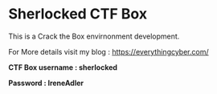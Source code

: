 # Sherlocked CTF Box

<p> This is a Crack the Box envirnonment development.  </p>

<p> For More details visit my blog : <a href="https://everythingcyber.blogspot.com/" target="_blank"> https://everythingcyber.com/ </a></p>

<p> <b> CTF Box username : sherlocked  </b>  </p>
<p> <b> Password : IreneAdler  </b>  </p>
